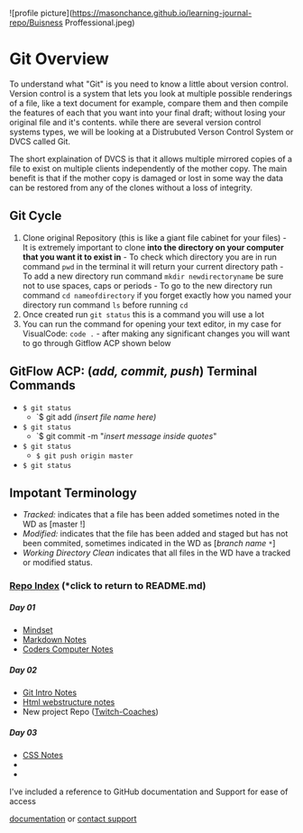 ![profile picture](https://masonchance.github.io/learning-journal-repo/Buisness Proffessional.jpeg)

# Git Overview

To understand what "Git" is you need to know a little about version control. Version control is a system that lets you look at multiple possible renderings of a file, like a text document for example, compare them and then compile the features of each that you want into your final draft; without losing your original file and it's contents. while there are several version control systems types, we will be looking at a Distrubuted Verson Control System or DVCS called Git. 

The short explaination of DVCS is that it allows multiple mirrored copies of a file to exist on multiple clients independently of the mother copy. The main benefit is that if the mother copy is damaged or lost in some way the data can be restored from any of the clones without a loss of integrity. 

## Git Cycle
  1. Clone original Repository (this is like a giant file cabinet for your files)
    - It is extremely important to clone **into the directory on your computer that you want it to exist in**
    - To check which directory you are in run command `pwd` in the terminal it will return your current directory path
    - To add a new directory run command `mkdir newdirectoryname` be sure not to use spaces, caps or periods
    - To go to the new directory run command `cd nameofdirectory` if you forget exactly how you named your directory run command `ls` before running `cd`
  1. Once created run `git status` this is a command you will use a lot
  1. You can run the command for opening your text editor, in my case for VisualCode: `code .`
    - after making any significant changes you will want to go through Gitflow ACP shown below




## GitFlow ACP: (*add, commit, push*) Terminal Commands

  - `$ git status`
    - `$ git add *(insert file name here)*
  - `$ git status`
    - `$ git commit -m "*insert message inside quotes*"
  - `$ git status`
    - `$ git push origin master`
  - `$ git status`
  
## Impotant Terminology

  - *Tracked:* indicates that a file has been added sometimes noted in the WD as [master !]
  - *Modified:* indicates that the file has been added and staged but has not been commited, sometimes indicated in the WD as [*branch name* `*`]
  - *Working Directory Clean* indicates that all files in the WD have a tracked or modified status. 
  
  

### [Repo Index](https://masonchance.github.io/learning-journal-repo/) (*click to return to README.md)

##### Day 01

- [Mindset](https://masonchance.github.io/learning-journal-repo/main-page)
- [Markdown Notes](https://masonchance.github.io/learning-journal-repo/markdown-notes/)
- [Coders Computer Notes](https://masonchance.github.io/learning-journal-repo/the-coders-computer-notes/)

##### Day 02
 - [Git Intro Notes](https://masonchance.github.io/learning-journal-repo/git-intro-notes/)
 - [Html webstructure notes](https://masonchance.github.io/learning-journal-repo/Html-webstructure-notes/)
 - New project Repo ([Twitch-Coaches](https://masonchance.github.io/twitch-coaches/))

##### Day 03
- [CSS Notes](https://masonchance.github.io/learning-journal-repo/css-notes/)
-
-

I've included a reference to GitHub documentation and Support for ease of access

[documentation](https://help.github.com/categories/github-pages-basics/) or [contact support](https://github.com/contact)